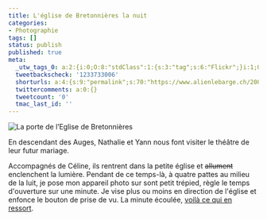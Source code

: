 ```yaml
---
title: L'église de Bretonnières la nuit
categories:
- Photographie
tags: []
status: publish
published: true
meta:
  _utw_tags_0: a:2:{i:0;O:8:"stdClass":1:{s:3:"tag";s:6:"Flickr";}i:1;O:8:"stdClass":1:{s:3:"tag";s:12:"Photographie";}}
  tweetbackscheck: '1233733006'
  shorturls: a:4:{s:9:"permalink";s:70:"https://www.alienlebarge.ch/2007/05/19/leglise-de-bretonnieres-la-nuit/";s:7:"tinyurl";s:25:"https://tinyurl.com/agou2z";s:4:"isgd";s:17:"https://is.gd/ik1Z";s:5:"bitly";s:18:"https://bit.ly/WR6W";}
  twittercomments: a:0:{}
  tweetcount: '0'
  tmac_last_id: ''
---
```

<img src="https://dlgjp9x71cipk.cloudfront.net/2007/05/eglisebretonnieres.png" alt="La porte de l’Eglise de Bretonnières" />

En descendant des Auges, Nathalie et Yann nous font visiter le théâtre de leur futur mariage.

Accompagnés de Céline, ils rentrent dans la petite église et <strike>allument</strike> enclenchent la lumière. Pendant de ce temps-là, à quatre pattes au milieu de la luit, je pose mon appareil photo sur sont petit trépied, règle le temps d'ouverture sur une minute. Je vise plus ou moins en direction de l'église et enfonce le bouton de prise de vu. La minute écoulée, <a href="https://www.flickr.com/photos/alienlebarge/504465739/" title="L'Eglise de Bretonnières">voilà ce qui en ressort</a>.
